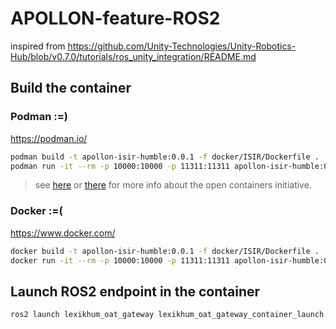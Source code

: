 # APOLLON-feature-ROS2

inspired from https://github.com/Unity-Technologies/Unity-Robotics-Hub/blob/v0.7.0/tutorials/ros_unity_integration/README.md

## Build the container 

### Podman :=) 

https://podman.io/ 

```bash
podman build -t apollon-isir-humble:0.0.1 -f docker/ISIR/Dockerfile .
podman run -it --rm -p 10000:10000 -p 11311:11311 apollon-isir-humble:0.0.1 /bin/bash
```

> see [here](https://github.com/containers) or [there](https://opencontainers.org/) for more info about the open containers initiative.

### Docker :=(
    
https://www.docker.com/

```bash
docker build -t apollon-isir-humble:0.0.1 -f docker/ISIR/Dockerfile .
docker run -it --rm -p 10000:10000 -p 11311:11311 apollon-isir-humble:0.0.1 /bin/bash
```

## Launch ROS2 endpoint in the container 

```bash
ros2 launch lexikhum_oat_gateway lexikhum_oat_gateway_container_launch.py
```

